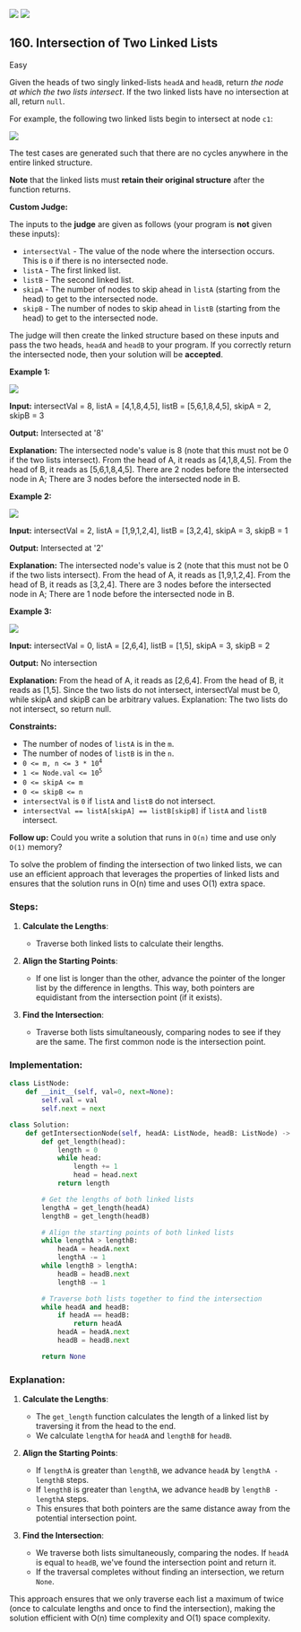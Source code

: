 [![](https://img.shields.io/github/stars/LeetCode-in-Python/LeetCode-in-Python?label=Stars&style=flat-square)](https://github.com/LeetCode-in-Python/LeetCode-in-Python)
[![](https://img.shields.io/github/forks/LeetCode-in-Python/LeetCode-in-Python?label=Fork%20me%20on%20GitHub%20&style=flat-square)](https://github.com/LeetCode-in-Python/LeetCode-in-Python/fork)

## 160\. Intersection of Two Linked Lists

Easy

Given the heads of two singly linked-lists `headA` and `headB`, return _the node at which the two lists intersect_. If the two linked lists have no intersection at all, return `null`.

For example, the following two linked lists begin to intersect at node `c1`:

![](https://assets.leetcode.com/uploads/2021/03/05/160_statement.png)

The test cases are generated such that there are no cycles anywhere in the entire linked structure.

**Note** that the linked lists must **retain their original structure** after the function returns.

**Custom Judge:**

The inputs to the **judge** are given as follows (your program is **not** given these inputs):

*   `intersectVal` - The value of the node where the intersection occurs. This is `0` if there is no intersected node.
*   `listA` - The first linked list.
*   `listB` - The second linked list.
*   `skipA` - The number of nodes to skip ahead in `listA` (starting from the head) to get to the intersected node.
*   `skipB` - The number of nodes to skip ahead in `listB` (starting from the head) to get to the intersected node.

The judge will then create the linked structure based on these inputs and pass the two heads, `headA` and `headB` to your program. If you correctly return the intersected node, then your solution will be **accepted**.

**Example 1:**

![](https://assets.leetcode.com/uploads/2021/03/05/160_example_1_1.png)

**Input:** intersectVal = 8, listA = [4,1,8,4,5], listB = [5,6,1,8,4,5], skipA = 2, skipB = 3

**Output:** Intersected at '8'

**Explanation:** The intersected node's value is 8 (note that this must not be 0 if the two lists intersect). From the head of A, it reads as [4,1,8,4,5]. From the head of B, it reads as [5,6,1,8,4,5]. There are 2 nodes before the intersected node in A; There are 3 nodes before the intersected node in B. 

**Example 2:**

![](https://assets.leetcode.com/uploads/2021/03/05/160_example_2.png)

**Input:** intersectVal = 2, listA = [1,9,1,2,4], listB = [3,2,4], skipA = 3, skipB = 1

**Output:** Intersected at '2'

**Explanation:** The intersected node's value is 2 (note that this must not be 0 if the two lists intersect). From the head of A, it reads as [1,9,1,2,4]. From the head of B, it reads as [3,2,4]. There are 3 nodes before the intersected node in A; There are 1 node before the intersected node in B. 

**Example 3:**

![](https://assets.leetcode.com/uploads/2021/03/05/160_example_3.png)

**Input:** intersectVal = 0, listA = [2,6,4], listB = [1,5], skipA = 3, skipB = 2

**Output:** No intersection

**Explanation:** From the head of A, it reads as [2,6,4]. From the head of B, it reads as [1,5]. Since the two lists do not intersect, intersectVal must be 0, while skipA and skipB can be arbitrary values. Explanation: The two lists do not intersect, so return null. 

**Constraints:**

*   The number of nodes of `listA` is in the `m`.
*   The number of nodes of `listB` is in the `n`.
*   <code>0 <= m, n <= 3 * 10<sup>4</sup></code>
*   <code>1 <= Node.val <= 10<sup>5</sup></code>
*   `0 <= skipA <= m`
*   `0 <= skipB <= n`
*   `intersectVal` is `0` if `listA` and `listB` do not intersect.
*   `intersectVal == listA[skipA] == listB[skipB]` if `listA` and `listB` intersect.

**Follow up:** Could you write a solution that runs in `O(n)` time and use only `O(1)` memory?

To solve the problem of finding the intersection of two linked lists, we can use an efficient approach that leverages the properties of linked lists and ensures that the solution runs in O(n) time and uses O(1) extra space.

### Steps:

1. **Calculate the Lengths**:
   - Traverse both linked lists to calculate their lengths.

2. **Align the Starting Points**:
   - If one list is longer than the other, advance the pointer of the longer list by the difference in lengths. This way, both pointers are equidistant from the intersection point (if it exists).

3. **Find the Intersection**:
   - Traverse both lists simultaneously, comparing nodes to see if they are the same. The first common node is the intersection point.

### Implementation:

```python
class ListNode:
    def __init__(self, val=0, next=None):
        self.val = val
        self.next = next

class Solution:
    def getIntersectionNode(self, headA: ListNode, headB: ListNode) -> ListNode:
        def get_length(head):
            length = 0
            while head:
                length += 1
                head = head.next
            return length

        # Get the lengths of both linked lists
        lengthA = get_length(headA)
        lengthB = get_length(headB)

        # Align the starting points of both linked lists
        while lengthA > lengthB:
            headA = headA.next
            lengthA -= 1
        while lengthB > lengthA:
            headB = headB.next
            lengthB -= 1

        # Traverse both lists together to find the intersection
        while headA and headB:
            if headA == headB:
                return headA
            headA = headA.next
            headB = headB.next

        return None
```

### Explanation:

1. **Calculate the Lengths**:
   - The `get_length` function calculates the length of a linked list by traversing it from the head to the end.
   - We calculate `lengthA` for `headA` and `lengthB` for `headB`.

2. **Align the Starting Points**:
   - If `lengthA` is greater than `lengthB`, we advance `headA` by `lengthA - lengthB` steps.
   - If `lengthB` is greater than `lengthA`, we advance `headB` by `lengthB - lengthA` steps.
   - This ensures that both pointers are the same distance away from the potential intersection point.

3. **Find the Intersection**:
   - We traverse both lists simultaneously, comparing the nodes. If `headA` is equal to `headB`, we've found the intersection point and return it.
   - If the traversal completes without finding an intersection, we return `None`.

This approach ensures that we only traverse each list a maximum of twice (once to calculate lengths and once to find the intersection), making the solution efficient with O(n) time complexity and O(1) space complexity.